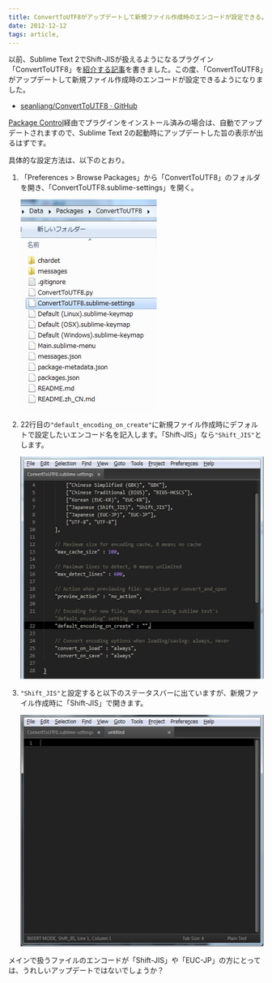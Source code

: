 ```yaml
---
title: ConvertToUTF8がアップデートして新規ファイル作成時のエンコードが設定できるように
date: 2012-12-12
tags: article,
---
```

以前、Sublime Text 2でShift-JISが扱えるようになるプラグイン「ConvertToUTF8」を<a href="http://re-dzine.net/2012/10/sublime-text-2-shift-jis/" title="Sublime Text 2をShift_JISに対応させるプラグインがあると聞いて" target="_blank">紹介する記事</a>を書きました。この度、「ConvertToUTF8」がアップデートして新規ファイル作成時のエンコードが設定できるようになりました。

<!--more-->

<ul>
<li><a href="https://github.com/seanliang/ConvertToUTF8" target="_blank">seanliang/ConvertToUTF8 · GitHub</a></li>
</ul>

<a href="http://wbond.net/sublime_packages/package_control" target="_blank">Package Control</a>経由でプラグインをインストール済みの場合は、自動でアップデートされますので、Sublime Text 2の起動時にアップデートした旨の表示が出るはずです。

具体的な設定方法は、以下のとおり。

<ol>
<li>

「Preferences > Browse Packages」から「ConvertToUTF8」のフォルダを開き、「ConvertToUTF8.sublime-settings」を開く。

<p><img src="/img/2012/12/st2_01.jpg" alt="st2_01" width="269" height="416" /></p>

</li>
<li>

22行目の<code>"default_encoding_on_create"</code>に新規ファイル作成時にデフォルトで設定したいエンコード名を記入します。「Shift-JIS」なら<code>"Shift_JIS"</code>とします。

<p><img src="/img/2012/12/st2_02.jpg" alt="st2_02" width="520" height="438" /></p>

</li>
<li>

<code>"Shift_JIS"</code>と設定すると以下のステータスバーに出ていますが、新規ファイル作成時に「Shift-JIS」で開きます。

<p><img src="/img/2012/12/st2_03.jpg" alt="st2_03" width="520" height="456" /></p>

</li>
</ol>

メインで扱うファイルのエンコードが「Shift-JIS」や「EUC-JP」の方にとっては、うれしいアップデートではないでしょうか？